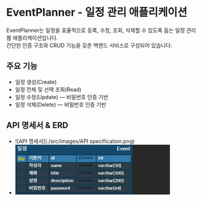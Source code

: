 # EventPlanner - 일정 관리 애플리케이션

EventPlanner는 일정을 효율적으로 등록, 수정, 조회, 삭제할 수 있도록 돕는 일정 관리 웹 애플리케이션입니다.  
간단한 인증 구조와 CRUD 기능을 갖춘 백엔드 서비스로 구성되어 있습니다.

## 주요 기능
- 일정 생성(Create)
- 일정 전체 및 선택 조회(Read)
- 일정 수정(Update) — 비밀번호 인증 기반
- 일정 삭제(Delete) — 비밀번호 인증 기반

## API 명세서 & ERD
- ![API 명세서](./src/images/API specification.png)
- ![ERD](./src/images/ERD.png)